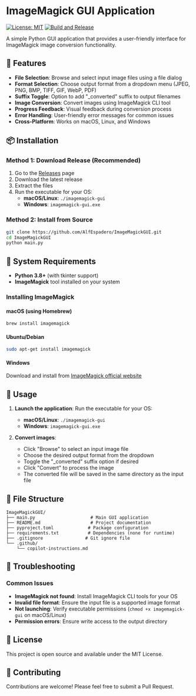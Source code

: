 # ImageMagick GUI Application

[![License: MIT](https://img.shields.io/badge/License-MIT-yellow.svg)](https://opensource.org/licenses/MIT)
[![Build and Release](https://github.com/AlfEspadero/ImageMagickGUI/actions/workflows/simple.yml/badge.svg)](https://github.com/AlfEspadero/ImageMagickGUI/actions/workflows/simple.yml)

A simple Python GUI application that provides a user-friendly interface for ImageMagick image conversion functionality.

## 🚀 **Features**
- **File Selection**: Browse and select input image files using a file dialog
- **Format Selection**: Choose output format from a dropdown menu (JPEG, PNG, BMP, TIFF, GIF, WebP, PDF)
- **Suffix Toggle**: Option to add "_converted" suffix to output filenames
- **Image Conversion**: Convert images using ImageMagick CLI tool
- **Progress Feedback**: Visual feedback during conversion process
- **Error Handling**: User-friendly error messages for common issues
- **Cross-Platform**: Works on macOS, Linux, and Windows

## 📦 **Installation**

### Method 1: Download Release (Recommended)
1. Go to the [Releases](https://github.com/AlfEspadero/ImageMagickGUI/releases) page
2. Download the latest release
3. Extract the files
4. Run the executable for your OS:
   - **macOS/Linux**: `./imagemagick-gui`
   - **Windows**: `imagemagick-gui.exe`

### Method 2: Install from Source
```bash
git clone https://github.com/AlfEspadero/ImageMagickGUI.git
cd ImageMagickGUI
python main.py
```

## 🔧 **System Requirements**
- **Python 3.8+** (with tkinter support)
- **ImageMagick** tool installed on your system

### Installing ImageMagick

#### macOS (using Homebrew)
```bash
brew install imagemagick
```

#### Ubuntu/Debian
```bash
sudo apt-get install imagemagick
```

#### Windows
Download and install from [ImageMagick official website](https://imagemagick.org/script/download.php#windows)

## 🎯 **Usage**

1. **Launch the application**:
   Run the executable for your OS:
   - **macOS/Linux**: `./imagemagick-gui`
   - **Windows**: `imagemagick-gui.exe`

2. **Convert images**:
   - Click "Browse" to select an input image file
   - Choose the desired output format from the dropdown
   - Toggle the "_converted" suffix option if desired
   - Click "Convert" to process the image
   - The converted file will be saved in the same directory as the input file

## 📁 **File Structure**
```
ImageMagickGUI/
├── main.py                     # Main GUI application
├── README.md                   # Project documentation
├── pyproject.toml             # Package configuration
├── requirements.txt           # Dependencies (none for runtime)
├── .gitignore                # Git ignore file
└── .github/
    └── copilot-instructions.md
```

## 🐛 **Troubleshooting**

### Common Issues
- **ImageMagick not found**: Install ImageMagick CLI tools for your OS
- **Invalid file format**: Ensure the input file is a supported image format
- **Not launching**: Verify executable permissions (`chmod +x imagemagick-gui` on macOS/Linux)
- **Permission errors**: Ensure write access to the output directory

## 📄 **License**
This project is open source and available under the MIT License.

## 🤝 **Contributing**
Contributions are welcome! Please feel free to submit a Pull Request.